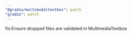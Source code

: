```yaml
---
"@gradio/multimodaltextbox": patch
"gradio": patch
---
```


fix:Ensure dropped files are validated in MultimediaTextbox
